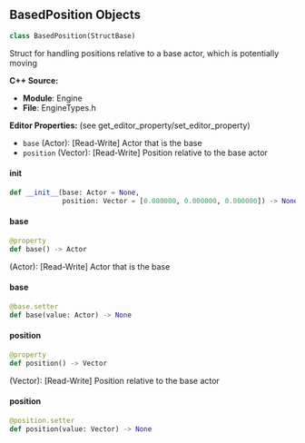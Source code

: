 ## BasedPosition Objects

```python
class BasedPosition(StructBase)
```

Struct for handling positions relative to a base actor, which is potentially moving

**C++ Source:**

- **Module**: Engine
- **File**: EngineTypes.h

**Editor Properties:** (see get_editor_property/set_editor_property)

- ``base`` (Actor):  [Read-Write] Actor that is the base
- ``position`` (Vector):  [Read-Write] Position relative to the base actor

<a id="unreal.BasedPosition.__init__"></a>

#### __init__

```python
def __init__(base: Actor = None,
             position: Vector = [0.000000, 0.000000, 0.000000]) -> None
```

<a id="unreal.BasedPosition.base"></a>

#### base

```python
@property
def base() -> Actor
```

(Actor):  [Read-Write] Actor that is the base

<a id="unreal.BasedPosition.base"></a>

#### base

```python
@base.setter
def base(value: Actor) -> None
```

<a id="unreal.BasedPosition.position"></a>

#### position

```python
@property
def position() -> Vector
```

(Vector):  [Read-Write] Position relative to the base actor

<a id="unreal.BasedPosition.position"></a>

#### position

```python
@position.setter
def position(value: Vector) -> None
```

<a id="unreal.POV"></a>